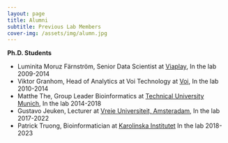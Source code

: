 ```yaml
---
layout: page
title: Alumni 
subtitle: Previous Lab Members
cover-img: /assets/img/alumn.jpg
---
```



**Ph.D. Students**

* Luminita Moruz Färnström, Senior Data Scientist at [Viaplay](https://viaplay.se/), In the lab 2009-2014
* Viktor Granhom, Head of Analytics at Voi Technology at [Voi](https://careers.voi.com/people/1735020-viktor-granholm), In the lab 2010-2014
* Matthe The, Group Leader Bioinformatics at [Technical University Munich](https://matthewthe.wordpress.com/), In the lab 2014-2018
* Gustavo Jeuken, Lecturer at [Vreie Universiteit, Amsteradam](https://research.vu.nl/en/persons/gustavo-stolf-jeuken), In the lab 2017-2022
* Patrick Truong, Bioinformatician at [Karolinska Institutet](https://ki.se/personer/patrick-truong) In the lab 2018-2023
